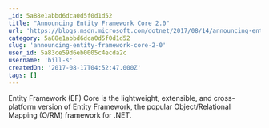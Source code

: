 ```yaml
---
_id: 5a88e1abbd6dca0d5f0d1d52
title: "Announcing Entity Framework Core 2.0"
url: 'https://blogs.msdn.microsoft.com/dotnet/2017/08/14/announcing-entity-framework-core-2-0/'
category: 5a88e1abbd6dca0d5f0d1d52
slug: 'announcing-entity-framework-core-2-0'
user_id: 5a83ce59d6eb0005c4ecda2c
username: 'bill-s'
createdOn: '2017-08-17T04:52:47.000Z'
tags: []
---
```


Entity Framework (EF) Core is the lightweight, extensible, and cross-platform version of Entity Framework, the popular Object/Relational Mapping (O/RM) framework for .NET.


